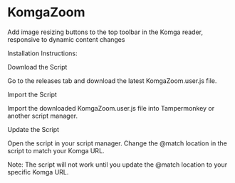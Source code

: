 # KomgaZoom
Add image resizing buttons to the top toolbar in the Komga reader, responsive to dynamic content changes 

Installation Instructions:

Download the Script

Go to the releases tab and download the latest KomgaZoom.user.js file.

Import the Script

Import the downloaded KomgaZoom.user.js file into Tampermonkey or another script manager.

Update the Script

Open the script in your script manager.
Change the @match location in the script to match your Komga URL.

Note: The script will not work until you update the @match location to your specific Komga URL.
